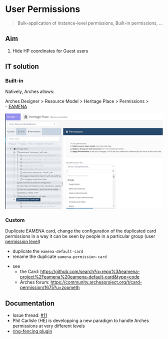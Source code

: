 # User Permissions
> Bulk-application of instance-level permissions, Built-in permissions, ...

## Aim

1. Hide HP coordinates for Guest users

## IT solution

### Built-in

Natively, Arches allows:

Arches Designer > Resource Model > Heritage Place > Permissions >   
    - [EAMENA](https://database.eamena.org/graph_designer/34cfe98e-c2c0-11ea-9026-02e7594ce0a0)

<p align="center">
  <img alt="img-name" src="image.png" width="700">
  <br>
</p>

### Custom

Duplicate EAMENA card, change the configuration of the duplicated card permissions in a way it can be seen by people in a particular group (user [permission level](https://github.com/eamena-project/eamena-arches-dev/tree/main/dbs/database.eamena/users#eamena-new-groups))

- duplicate the `eamena-default-card`  
- rename the duplicate `eamena-permission-card`  

* see
	- the Card: https://github.com/search?q=repo%3Aeamena-project%2Feamena%20eamena-default-card&type=code
	- Arches forum: https://community.archesproject.org/t/card-permission/1675?u=zoometh

## Documentation

* Issue thread: [#11](https://github.com/achp-project/cultural-heritage/issues/11)
* Phil Carlisle (HE) is developping a new paradigm to handle Arches permissions at very different levels
* [ring-fencing plugin](https://github.com/eamena-project/eamena-arches-dev/tree/main/functions/permissions)

